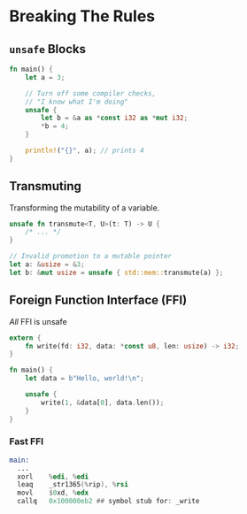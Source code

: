 # Breaking The Rules

## `unsafe` Blocks

```rust
fn main() {
    let a = 3;

    // Turn off some compiler checks,
    // "I know what I'm doing"
    unsafe {
        let b = &a as *const i32 as *mut i32;
        *b = 4;
    }

    println!("{}", a); // prints 4
}
```

## Transmuting

Transforming the mutability of a variable.

```rust
unsafe fn transmute<T, U>(t: T) -> U {
    /* ... */
}
```

```rust
// Invalid promotion to a mutable pointer
let a: &usize = &3;
let b: &mut usize = unsafe { std::mem::transmute(a) };
```

## Foreign Function Interface (FFI)

*All* FFI is unsafe

```rust
extern {
    fn write(fd: i32, data: *const u8, len: usize) -> i32;
}

fn main() {
    let data = b"Hello, world!\n";

    unsafe {
        write(1, &data[0], data.len());
    }
}
```

### Fast FFI

```asm
main:
  ...
  xorl    %edi, %edi
  leaq    _str1365(%rip), %rsi
  movl    $0xd, %edx
  callq   0x100000eb2 ## symbol stub for: _write
```
